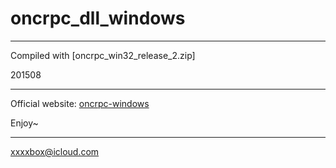 
# oncrpc_dll_windows

-------------------------------------------------------------

Compiled with [oncrpc_win32_release_2.zip]

201508

-------------------------------------------------------------

Official website: <a target="_blank" href="http://sourceforge.net/projects/oncrpc-windows/">oncrpc-windows</a>

Enjoy~

-------------------------------------------------------------

xxxxbox@icloud.com



